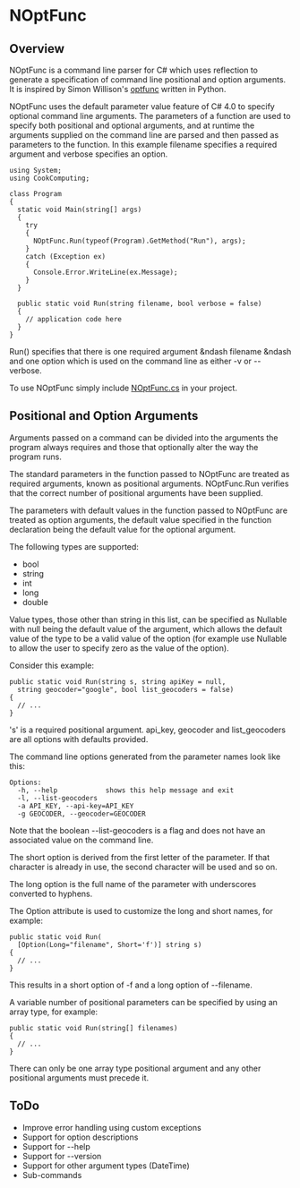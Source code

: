 NOptFunc
========

Overview
--------

NOptFunc is a command line parser for C# which uses reflection to generate a specification of command line positional and option arguments. It is inspired by Simon Willison's [optfunc][optfunc] written in Python. 

NOptFunc uses the default parameter value feature of C# 4.0 to specify optional command line arguments. The parameters of a function are used to specify both positional and optional arguments, and at runtime the arguments supplied on the command line are parsed and then passed as parameters to the function. In this example filename specifies a required argument and verbose specifies an option. 


    using System;
    using CookComputing;
    
    class Program
    {
      static void Main(string[] args)
      {
        try
        {
          NOptFunc.Run(typeof(Program).GetMethod("Run"), args);
        }
        catch (Exception ex)
        {
          Console.Error.WriteLine(ex.Message);
        }
      }
    
      public static void Run(string filename, bool verbose = false)
      {
        // application code here
      }
    }
    

Run() specifies that there is one required argument &ndash filename &ndash and one option which is used on the command line as either -v or --verbose. 

To use NOptFunc simply include [NOptFunc.cs][code] in your project. 

Positional and Option Arguments
-------------------------------

Arguments passed on a command can be divided into the arguments the program always requires and those that optionally alter the way the program runs. 

The standard parameters in the function passed to NOptFunc are treated as required arguments, known as positional arguments. NOptFunc.Run verifies that the correct number of positional arguments have been supplied. 

The parameters with default values in the function passed to NOptFunc are treated as option arguments, the default value specified in the function declaration being the default value for the optional argument. 

The following types are supported: 

* bool
* string
* int
* long
* double

Value types, those other than string in this list, can be specified as Nullable<T> with null being the default value of the argument, which allows the default value of the type to be a valid value of the option (for example use Nullable<int> to allow the user to specify zero as the value of the option).

Consider this example: 

    public static void Run(string s, string apiKey = null,
      string geocoder="google", bool list_geocoders = false)
    {
      // ...
    }

's' is a required positional argument. api_key, geocoder and list_geocoders are all options with defaults provided. 

The command line options generated from the parameter names look like this: 

    Options:
      -h, --help            shows this help message and exit
      -l, --list-geocoders
      -a API_KEY, --api-key=API_KEY
      -g GEOCODER, --geocoder=GEOCODER

Note that the boolean --list-geocoders is a flag and does not have an associated value on the command line. 

The short option is derived from the first letter of the parameter. If that character is already in use, the second character will be used and so on. 

The long option is the full name of the parameter with underscores converted to hyphens. 

The Option attribute is used to customize the long and short names, for example: 

    public static void Run(
      [Option(Long="filename", Short='f')] string s)
    {
      // ...
    }

This results in a short option of -f and a long option of --filename. 

A variable number of positional parameters can be specified by using an array type, for example: 

    public static void Run(string[] filenames)
    {
      // ...
    }

There can only be one array type positional argument and any other positional arguments must precede it.

ToDo
----

* Improve error handling using custom exceptions
* Support for option descriptions
* Support for --help
* Support for --version
* Support for other argument types (DateTime)
* Sub-commands


[optfunc]: http://github.com/simonw/optfunc

[code]: https://raw.github.com/charlescook/noptfunc/master/src/NOptFunc.cs







